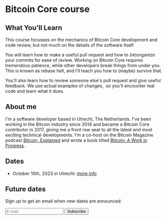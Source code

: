 # Bitcoin Core course

## What You'll Learn

This course focusses on the mechanics of Bitcoin Core development and code review, but not much on the details of the software itself.

You will learn how to make a useful pull request and how to (re)organize your commits for ease of review. Working on Bitcoin Core requires tremendous patience, while other developers break things from under you. This is known as rebase hell, and I'll teach you how to (maybe) survive that.

You'll also learn how to review someone else's pull request and give useful feedback. We use actual examples of changes,  so you'll encounter real code and learn what it does.

## About me

I'm a software developer based in Utrecht, The Netherlands. I've been working in the Bitcoin industry since 2014 and became a Bitcoin Core contributor in 2017, giving me a front row seat to all the latest and most exciting technical developments. I'm a co-host on the Bitcoin Magazine podcast [Bitcoin, Explained](https://podcast.sprovoost.nl/@nado/episodes) and wrote a book titled [Bitcoin: A Work in Progress](https://www.btcwip.com).

## Dates

* October 10th, 2023 in Utrecht: [more info](https://shop.purpledunes.com/product/contributing-to-bitcoin-core-course/)

## Future dates

Sign up to get an email when new dates are announced:

<form method="post" action="https://list.btcwip.com/subscription/form" class="listmonk-form">
    <div>
        <input type="hidden" name="nonce" />
        <p>
          <input type="email" name="email" required placeholder="E-mail" />
          <input id="ebb70" type="checkbox" hidden name="l" checked value="ebb70f25-7ae1-48bc-9462-b378e75d72d5" />
          <input type="submit" value="Subscribe" />
        </p>
        <div class="captcha">
            <div class="h-captcha" data-sitekey="84125e86-1589-4d14-97ad-cce27da9a852"></div>
            <script src="https://js.hcaptcha.com/1/api.js" async defer></script>
        </div>
    </div>
</form>
